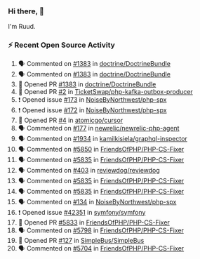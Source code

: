 ### Hi there, 👋

I'm Ruud.
 
### :zap: Recent Open Source Activity

<!--START_SECTION:activity-->
1. 🗣 Commented on [#1383](https://github.com/doctrine/DoctrineBundle/issues/1383) in [doctrine/DoctrineBundle](https://github.com/doctrine/DoctrineBundle)
2. 🗣 Commented on [#1383](https://github.com/doctrine/DoctrineBundle/issues/1383) in [doctrine/DoctrineBundle](https://github.com/doctrine/DoctrineBundle)
3. 💪 Opened PR [#1383](https://github.com/doctrine/DoctrineBundle/pull/1383) in [doctrine/DoctrineBundle](https://github.com/doctrine/DoctrineBundle)
4. 💪 Opened PR [#2](https://github.com/TicketSwap/php-kafka-outbox-producer/pull/2) in [TicketSwap/php-kafka-outbox-producer](https://github.com/TicketSwap/php-kafka-outbox-producer)
5. ❗️ Opened issue [#173](https://github.com/NoiseByNorthwest/php-spx/issues/173) in [NoiseByNorthwest/php-spx](https://github.com/NoiseByNorthwest/php-spx)
6. ❗️ Opened issue [#172](https://github.com/NoiseByNorthwest/php-spx/issues/172) in [NoiseByNorthwest/php-spx](https://github.com/NoiseByNorthwest/php-spx)
7. 💪 Opened PR [#4](https://github.com/atomicgo/cursor/pull/4) in [atomicgo/cursor](https://github.com/atomicgo/cursor)
8. 🗣 Commented on [#177](https://github.com/newrelic/newrelic-php-agent/issues/177) in [newrelic/newrelic-php-agent](https://github.com/newrelic/newrelic-php-agent)
9. 🗣 Commented on [#1934](https://github.com/kamilkisiela/graphql-inspector/issues/1934) in [kamilkisiela/graphql-inspector](https://github.com/kamilkisiela/graphql-inspector)
10. 🗣 Commented on [#5850](https://github.com/FriendsOfPHP/PHP-CS-Fixer/issues/5850) in [FriendsOfPHP/PHP-CS-Fixer](https://github.com/FriendsOfPHP/PHP-CS-Fixer)
11. 🗣 Commented on [#5835](https://github.com/FriendsOfPHP/PHP-CS-Fixer/issues/5835) in [FriendsOfPHP/PHP-CS-Fixer](https://github.com/FriendsOfPHP/PHP-CS-Fixer)
12. 🗣 Commented on [#403](https://github.com/reviewdog/reviewdog/issues/403) in [reviewdog/reviewdog](https://github.com/reviewdog/reviewdog)
13. 🗣 Commented on [#5835](https://github.com/FriendsOfPHP/PHP-CS-Fixer/issues/5835) in [FriendsOfPHP/PHP-CS-Fixer](https://github.com/FriendsOfPHP/PHP-CS-Fixer)
14. 🗣 Commented on [#5835](https://github.com/FriendsOfPHP/PHP-CS-Fixer/issues/5835) in [FriendsOfPHP/PHP-CS-Fixer](https://github.com/FriendsOfPHP/PHP-CS-Fixer)
15. 🗣 Commented on [#134](https://github.com/NoiseByNorthwest/php-spx/issues/134) in [NoiseByNorthwest/php-spx](https://github.com/NoiseByNorthwest/php-spx)
16. ❗️ Opened issue [#42351](https://github.com/symfony/symfony/issues/42351) in [symfony/symfony](https://github.com/symfony/symfony)
17. 💪 Opened PR [#5833](https://github.com/FriendsOfPHP/PHP-CS-Fixer/pull/5833) in [FriendsOfPHP/PHP-CS-Fixer](https://github.com/FriendsOfPHP/PHP-CS-Fixer)
18. 🗣 Commented on [#5798](https://github.com/FriendsOfPHP/PHP-CS-Fixer/issues/5798) in [FriendsOfPHP/PHP-CS-Fixer](https://github.com/FriendsOfPHP/PHP-CS-Fixer)
19. 💪 Opened PR [#127](https://github.com/SimpleBus/SimpleBus/pull/127) in [SimpleBus/SimpleBus](https://github.com/SimpleBus/SimpleBus)
20. 🗣 Commented on [#5704](https://github.com/FriendsOfPHP/PHP-CS-Fixer/issues/5704) in [FriendsOfPHP/PHP-CS-Fixer](https://github.com/FriendsOfPHP/PHP-CS-Fixer)
<!--END_SECTION:activity-->
